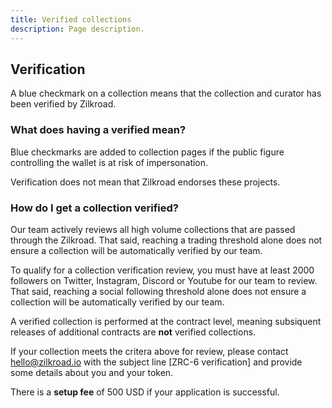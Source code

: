 ```yaml
---
title: Verified collections
description: Page description.
---
```


## Verification

A blue checkmark on a collection means that the collection and curator has been verified by Zilkroad.

### What does having a verified mean?

Blue checkmarks are added to collection pages if the public figure controlling the wallet is at risk of impersonation.

Verification does not mean that Zilkroad endorses these projects.

### How do I get a collection verified?

Our team actively reviews all high volume collections that are passed through the Zilkroad. That said, reaching a trading threshold alone does not ensure a collection will be automatically verified by our team.

To qualify for a collection verification review, you must have at least 2000 followers on Twitter, Instagram, Discord or Youtube for our team to review. That said, reaching a social following threshold alone does not ensure a collection will be automatically verified by our team.

A verified collection is performed at the contract level, meaning subsiquent releases of additional contracts are **not** verified collections.

If your collection meets the critera above for review, please contact hello@zilkroad.io with the subject line \[ZRC-6 verification\] and provide some details about you and your token.

There is a **setup fee** of 500 USD if your application is successful.
